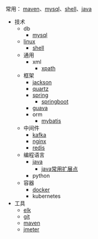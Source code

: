 常用：
[maven](/maven.md)、[mysql](/mysql.md)、[shell](/shell.md)、[java](/java.md)

* 技术
  * db
     * [mysql](/mysql.md)
  * [linux](/linux.md)
     * [shell](/shell.md)
  * 通用
     * xml
         * [xpath](/xpath.md)
  * 框架
     * [jackson](/jackson.md)
     * [quartz](/quartz.md)
     * [spring](/spring.md)
         * [springboot](/springboot.md)
     * [guava](/guava.md)
     * orm
         * [mybatis](/mybatis.md) 
  * 中间件
     * [kafka](/kafka.md)
     * [nginx](/nginx.md)
     * [redis](/redis.md)
  * 编程语言
     * [java](/java.md)
         * [java常用扩展点](/java-extend.md)
     * python
  * 容器
     * [docker](/docker.md)
     * kubernetes
* 工具
  * [elk](/elk.md)
  * [git](/git.md)
  * [maven](/maven.md)
  * [jmeter](/jmeter.md)
